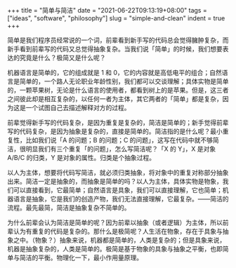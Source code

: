 +++
title = "简单与简洁"
date = "2021-06-22T09:13:19+08:00"
tags = ["ideas", "software", "philosophy"]
slug = "simple-and-clean"
indent = true
+++

简单是我们程序员经常说的一个词，前辈看到新手写的代码总会觉得臃肿复杂，而新手看到前辈写的代码又总觉得抽象复杂。当我们说「简单」的时候，我们想要表达的究竟是什么？极简又是什么呢？

机器语言是简单的，它的组成就是 1 和 0，它的内容就是高低电平的组合；自然语言是简单的，一个路人无论职业年龄性别，我们都可以交谈理解；具体实物是简单的，一颗苹果树，无论是什么语言的使用者，都看到树上的是苹果。但是，这三者之间彼此却是相互复杂的，以任何一者为主体，其它两者的「简单」都是复杂，因为这是一个试图自己去描述解释对方的过程。

前辈觉得新手写的代码复杂，是因为重复是复杂的，简洁是简单的；新手觉得前辈写的代码复杂，是因为抽象是复杂的，直接是简单的。简洁指的是什么呢？最小重复性，比如我们说「A 的问题；B 的问题；C 的问题」，这写在代码中就不够简洁，很明显我们有三个重复「的问题」，怎么写简洁呢？「X 的 Y」，X 是对象 A/B/C 的归类，Y 是对象的属性。归类是个抽象过程。

以人为主体，想要将代码写简洁，就必须归类抽象，将对象中的重复对称部分抽象出来。简洁一定是抽象的，而抽象是简单的吗？以人为主体，具体实物是物象，我们可以直接看到，它最简单；自然语言是具象，我们可以直接理解，它也简单；机器语言是抽象，它是我们的创造产物，我们无法直接理解，它最复杂。——简洁的流程。最先最简，简洁是抽象复杂不简单的。

为什么前辈会认为简洁是简单的呢？因为前辈以抽象（或者逻辑）为主体，所以前辈认为有重复的代码是复杂的。那什么是极简呢？人生活在物象，存在于具象与抽象之中。（物象？）抽象来说，机器都是简单的，人类是复杂的；但是具象来说，机器是抽象复杂的，人类是简单的。极简是基于物象的具象与抽象之平衡，也即简单与简洁的平衡。物理化一下，最小作用量原理。
